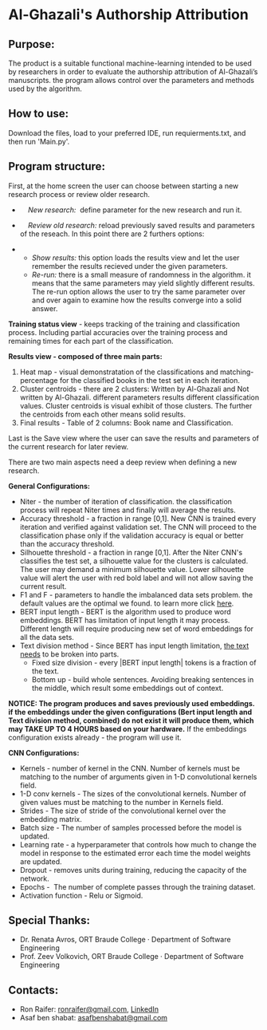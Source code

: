 Al-Ghazali's Authorship Attribution
===================================

Purpose:
--------
The product is a suitable functional machine-learning intended to be used by researchers in order to evaluate the authorship attribution of Al-Ghazali’s manuscripts. the program allows control over the parameters and methods used by the algorithm.

How to use:
-----------

Download the files, load to your preferred IDE, run requierments.txt, and then run 'Main.py'.

Program structure:
------------------

First, at the home screen the user can choose between starting a new research process or review older research.

-       *New research:*  define parameter for the new research and run it.
-       *Review old research:* reload previously saved results and parameters of the reseach. In this point there are 2 furthers options:

-   -   *Show results:* this option loads the results view and let the user remember the results recieved under the given parameters.
    -   *Re-run:* there is a small measure of randomness in the algorithm. it means that the same parameters may yield slightly different results. The re-run option allows the user to try the same parameter over and over again to examine how the results converge into a solid answer.

**Training status view** - keeps tracking of the training and classification process. Including partial accuracies over the training process and remaining times for each part of the classification.

**Results view - composed of three main parts:**

1.  Heat map - visual demonstratation of the classifications and matching-percentage for the classified books in the test set in each iteration.
2.  Cluster centroids - there are 2 clusters: Written by Al-Ghazali and Not written by Al-Ghazali. different parameters results different classification values. Cluster centroids is visual exhibit of those clusters. The further the centroids from each other means solid results.
3.  Final results - Table of 2 columns: Book name and Classification. 

Last is the Save view where the user can save the results and parameters of the current research for later review.

There are two main aspects need a deep review when defining a new research.

**General Configurations:**

-   Niter - the number of iteration of classification. the classification process will repeat Niter times and finally will average the results.
-   Accuracy threshold - a fraction in range [0,1]. New CNN is trained every iteration and verified against validation set. The CNN will proceed to the classification phase only if the validation accuracy is equal or better than the accuracy threshold.
-   Silhouette threshold - a fraction in range [0,1]. After the Niter CNN's classifies the test set, a silhouette value for the clusters is calculated. The user may demand a minimum silhouette value. Lower silhouette value will alert the user with red bold label and will not allow saving the current result.
-   F1 and F - parameters to handle the imbalanced data sets problem. the default values are the optimal we found. to learn more click [here](https://machinelearningmastery.com/random-oversampling-and-undersampling-for-imbalanced-classification/).
-   BERT input length - BERT is the algorithm used to produce word embeddings. BERT has limitation of input length it may process. Different length will require producing new set of word embeddings for all the data sets.
-   Text division method - Since BERT has input length limitation, [the text needs](https://textfancy.com) to be broken into parts. 
    -   Fixed size division - every |BERT input length| tokens is a fraction of the text.
    -   Bottom up - build whole sentences. Avoiding breaking sentences in the middle, which result some embeddings out of context.

**NOTICE: The program produces and saves previously used embeddings. if the embeddings under the given configurations (Bert input length and Text division method, combined) do not exist it will produce them, which may TAKE UP TO 4 HOURS based on your hardware.**
If the embeddings configuration exists already - the program will use it. 

**CNN Configurations:**

-   Kernels - number of kernel in the CNN. Number of kernels must be matching to the number of arguments given in 1-D convolutional kernels field.
-   1-D conv kernels - The sizes of the convolutional kernels. Number of given values must be matching to the number in Kernels field.
-   Strides - The size of stride of the convolutional kernel over the embedding matrix.
-   Batch size - The number of samples processed before the model is updated.
-   Learning rate - a hyperparameter that controls how much to change the model in response to the estimated error each time the model weights are updated.
-   Dropout - removes units during training, reducing the capacity of the network.
-   Epochs -  The number of complete passes through the training dataset. 
-   Activation function - Relu or Sigmoid.

Special Thanks:
-----------
-   Dr. Renata Avros, ORT Braude College · Department of Software Engineering
-   Prof. Zeev Volkovich, ORT Braude College · Department of Software Engineering


Contacts:
------
-   Ron Raifer: [ronraifer@gmail.com](mailto:ronraifer@gmail.com), [LinkedIn](https://www.linkedin.com/in/ronraifer/)
-   Asaf ben shabat: [asafbenshabat@gmail.com](mailto:asafbenshabat@gmail.com) 

